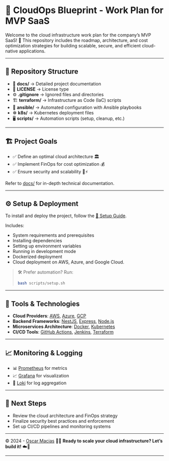 # 🚀 CloudOps Blueprint - Work Plan for MVP SaaS

Welcome to the cloud infrastructure work plan for the company’s MVP SaaS! 🎯 This repository includes the roadmap, architecture, and cost optimization strategies for building scalable, secure, and efficient cloud-native applications.

---

## 📁 Repository Structure

- 📂 **docs/** → Detailed project documentation
- 📜 **LICENSE** → License type
- ⚙️ **.gitignore** → Ignored files and directories
- 🏗️ **terraform/** → Infrastructure as Code (IaC) scripts
- 🔧 **ansible/** → Automated configuration with Ansible playbooks
- ☸️ **k8s/** → Kubernetes deployment files
- 🖥️ **scripts/** → Automation scripts (setup, cleanup, etc.)

---

## 🏗️ Project Goals

- ✅ Define an optimal cloud architecture 🏛️
- ✅ Implement FinOps for cost optimization 💰
- ✅ Ensure security and scalability 🔐⚡

Refer to [docs/](./docs/) for in-depth technical documentation.

---

## ⚙️ Setup & Deployment

To install and deploy the project, follow the [📌 Setup Guide](./docs/setup.md).

Includes:

- System requirements and prerequisites
- Installing dependencies
- Setting up environment variables
- Running in development mode
- Dockerized deployment
- Cloud deployment on AWS, Azure, and Google Cloud.

> 🛠️ Prefer automation? Run:
>
> ```bash
> bash scripts/setup.sh
> ```

---

## 🧰 Tools & Technologies

- **Cloud Providers**: [AWS](https://aws.amazon.com/), [Azure](https://azure.microsoft.com/), [GCP](https://cloud.google.com/)
- **Backend Frameworks**: [NestJS](https://nestjs.com/), [Express](https://expressjs.com/), [Node.js](https://nodejs.org/)
- **Microservices Architecture**: [Docker](https://www.docker.com/), [Kubernetes](https://kubernetes.io/)
- **CI/CD Tools**: [GitHub Actions](https://github.com/features/actions), [Jenkins](https://www.jenkins.io/), [Terraform](https://www.terraform.io/)

---

## 📈 Monitoring & Logging

- 📊 [Prometheus](https://prometheus.io/) for metrics
- 📈 [Grafana](https://grafana.com/) for visualization
- 📜 [Loki](https://grafana.com/oss/loki/) for log aggregation

---

## 📌 Next Steps

- Review the cloud architecture and FinOps strategy
- Finalize security best practices and enforcement
- Set up CI/CD pipelines and monitoring systems

---

© 2024 - [Oscar Macias](https://github.com/omaciasd) 🚀🔥
**Ready to scale your cloud infrastructure? Let’s build it!** ☁️🚀

---
